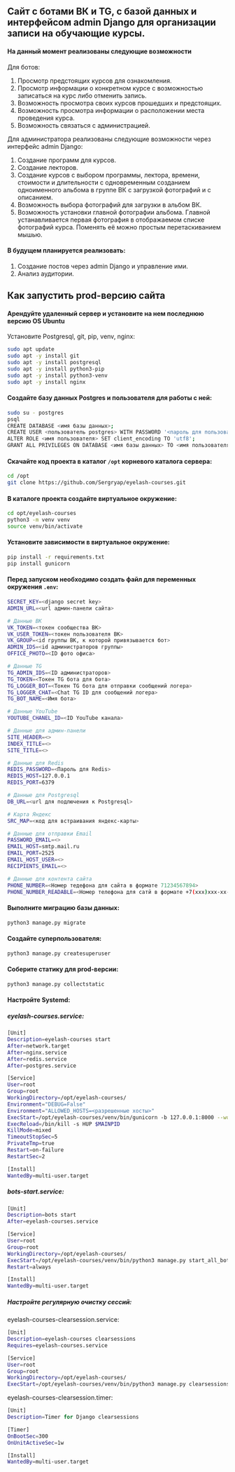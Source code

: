 ## Сайт с ботами ВК и TG, с базой данных и интерфейсом admin Django для организации записи на обучающие курсы.

#### На данный момент реализованы следующие возможности

Для ботов:

1. Просмотр предстоящих курсов для ознакомления.
2. Просмотр информации о конкретном курсе с возможностью записаться на курс либо отменить запись.
3. Возможность просмотра своих курсов прошедших и предстоящих.
4. Возможность просмотра информации о расположении места проведения курса.
5. Возможность связаться с администрацией.

Для администратора реализованы следующие возможности через интерфейс admin Django:

1. Создание программ для курсов.
2. Создание лекторов.
2. Создание курсов с выбором программы, лектора, времени, стоимости и длительности с одновременным созданием одноименного альбома в группе ВК с загрузкой фотографий и с описанием.
3. Возможность выбора фотографий для загрузки в альбом ВК.
4. Возможность установки главной фотографии альбома. Главной устанавливается первая фотография в отображаемом списке фотографий курса. Поменять её можно простым перетаскиванием мышью.

#### В будущем планируется реализовать:
1. Создание постов через admin Django и управление ими.
2. Анализ аудитории.

## Как запустить prod-версию сайта

#### Арендуйте удаленный сервер и установите на нем последнюю версию OS Ubuntu

Установите Postgresql, git, pip, venv, nginx:
```sh
sudo apt update
sudo apt -y install git
sudo apt -y install postgresql
sudo apt -y install python3-pip
sudo apt -y install python3-venv
sudo apt -y install nginx
```

#### Создайте базу данных Postgres и пользователя для работы с ней:
```sh
sudo su - postgres
psql
CREATE DATABASE <имя базы данных>;
CREATE USER <пользователь postgres> WITH PASSWORD '<пароль для пользователя>';
ALTER ROLE <имя пользователя> SET client_encoding TO 'utf8';
GRANT ALL PRIVILEGES ON DATABASE <имя базы данных> TO <имя пользователя>;
```

#### Скачайте код проекта в каталог `/opt` корневого каталога сервера:
```sh
cd /opt
git clone https://github.com/Sergryap/eyelash-courses.git
```

#### В каталоге проекта создайте виртуальное окружение:
```sh
cd opt/eyelash-courses
python3 -m venv venv
source venv/bin/activate
```

#### Установите зависимости в виртуальное окружение:
```sh
pip install -r requirements.txt
pip install gunicorn

```

#### Перед запуском необходимо создать файл для переменных окружения `.env`:

```sh
SECRET_KEY=<django secret key>
ADMIN_URL=<url админ-панели сайта>

# Данные ВК
VK_TOKEN=<токен сообщества ВК>
VK_USER_TOKEN=<токен пользователя ВК>
VK_GROUP=<id группы ВК, к которой привязывается бот>
ADMIN_IDS=<id администраторов группы>
OFFICE_PHOTO=<ID фото офиса>

# Данные TG
TG_ADMIN_IDS=<ID администраторов>
TG_TOKEN=<Токен TG бота для бота>
TG_LOGGER_BOT=<Токен TG бота для отправки сообщений логера>
TG_LOGGER_CHAT=<Chat TG ID для сообщений логера>
TG_BOT_NAME=<Имя бота>

# Данные YouTube
YOUTUBE_CHANEL_ID=<ID YouTube канала>

# Данные для админ-панели
SITE_HEADER=<>
INDEX_TITLE=<>
SITE_TITLE=<>

# Данные для Redis
REDIS_PASSWORD=<Пароль для Redis>
REDIS_HOST=127.0.0.1
REDIS_PORT=6379

# Данные для Postgresql
DB_URL=<url для подлючения к Postgresql>

# Карта Яндекс
SRC_MAP=<код для встраивания яндекс-карты>

# Данные для отправки Email
PASSWORD_EMAIL=<>
EMAIL_HOST=smtp.mail.ru
EMAIL_PORT=2525
EMAIL_HOST_USER=<>
RECIPIENTS_EMAIL=<>

# Данные для контента сайта
PHONE_NUMBER=<Номер тедефона для сайта в формате 71234567894>
PHONE_NUMBER_READABLE=<Номер телефона для сатй в формате +7(xxx)xxx-xx-xx>
```

#### Выполните миграцию базы данных:

```sh
python3 manage.py migrate
```
#### Создайте суперпользователя:
```sh
python3 manage.py createsuperuser
```
#### Соберите статику для prod-версии:
```sh
python3 manage.py collectstatic
```

#### Настройте Systemd:

##### eyelash-courses.service:

```sh
[Unit]
Description=eyelash-courses start
After=network.target
After=nginx.service
After=redis.service
After=postgres.service

[Service]
User=root
Group=root
WorkingDirectory=/opt/eyelash-courses/
Environment="DEBUG=False"
Environment="ALLOWED_HOSTS=<разрешенные хосты>"
ExecStart=/opt/eyelash-courses/venv/bin/gunicorn -b 127.0.0.1:8000 --workers 3 eyelash_courses.wsgi:application
ExecReload=/bin/kill -s HUP $MAINPID
KillMode=mixed
TimeoutStopSec=5
PrivateTmp=true
Restart=on-failure
RestartSec=2

[Install]
WantedBy=multi-user.target
```

##### bots-start.service:

```sh
[Unit]
Description=bots start
After=eyelash-courses.service

[Service]
User=root
Group=root
WorkingDirectory=/opt/eyelash-courses/
ExecStart=/opt/eyelash-courses/venv/bin/python3 manage.py start_all_bot
Restart=always 

[Install]
WantedBy=multi-user.target
```

##### Настройте регулярную очистку сессий:

eyelash-courses-clearsession.service:

```sh
[Unit]
Description=eyelash-courses clearsessions
Requires=eyelash-courses.service

[Service]
User=root
Group=root
WorkingDirectory=/opt/eyelash-courses/
ExecStart=/opt/eyelash-courses/venv/bin/python3 manage.py clearsessions
```

eyelash-courses-clearsession.timer:

```sh
[Unit]
Description=Timer for Django clearsessions

[Timer]
OnBootSec=300
OnUnitActiveSec=1w

[Install]
WantedBy=multi-user.target
```
